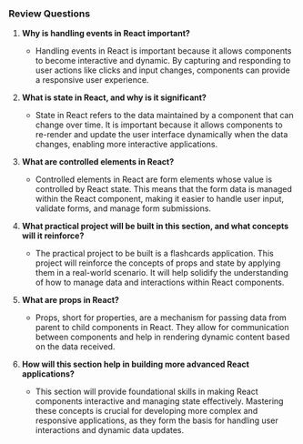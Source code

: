 ### Review Questions

1. **Why is handling events in React important?**
   - Handling events in React is important because it allows components to become interactive and dynamic. By capturing and responding to user actions like clicks and input changes, components can provide a responsive user experience.

2. **What is state in React, and why is it significant?**
   - State in React refers to the data maintained by a component that can change over time. It is important because it allows components to re-render and update the user interface dynamically when the data changes, enabling more interactive applications.

3. **What are controlled elements in React?**
   - Controlled elements in React are form elements whose value is controlled by React state. This means that the form data is managed within the React component, making it easier to handle user input, validate forms, and manage form submissions.

4. **What practical project will be built in this section, and what concepts will it reinforce?**
   - The practical project to be built is a flashcards application. This project will reinforce the concepts of props and state by applying them in a real-world scenario. It will help solidify the understanding of how to manage data and interactions within React components.

5. **What are props in React?**
   - Props, short for properties, are a mechanism for passing data from parent to child components in React. They allow for communication between components and help in rendering dynamic content based on the data received.

6. **How will this section help in building more advanced React applications?**
   - This section will provide foundational skills in making React components interactive and managing state effectively. Mastering these concepts is crucial for developing more complex and responsive applications, as they form the basis for handling user interactions and dynamic data updates.
